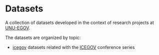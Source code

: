 
# Datasets

A collection of datasets developed in the context of research projects at
[UNU-EGOV](https://egov.unu.edu/).

The datasets are organized by topic:

* [icegov](cegov) datasets related with the
[ICEGOV](http://www.icegov.org/about/) conference series

